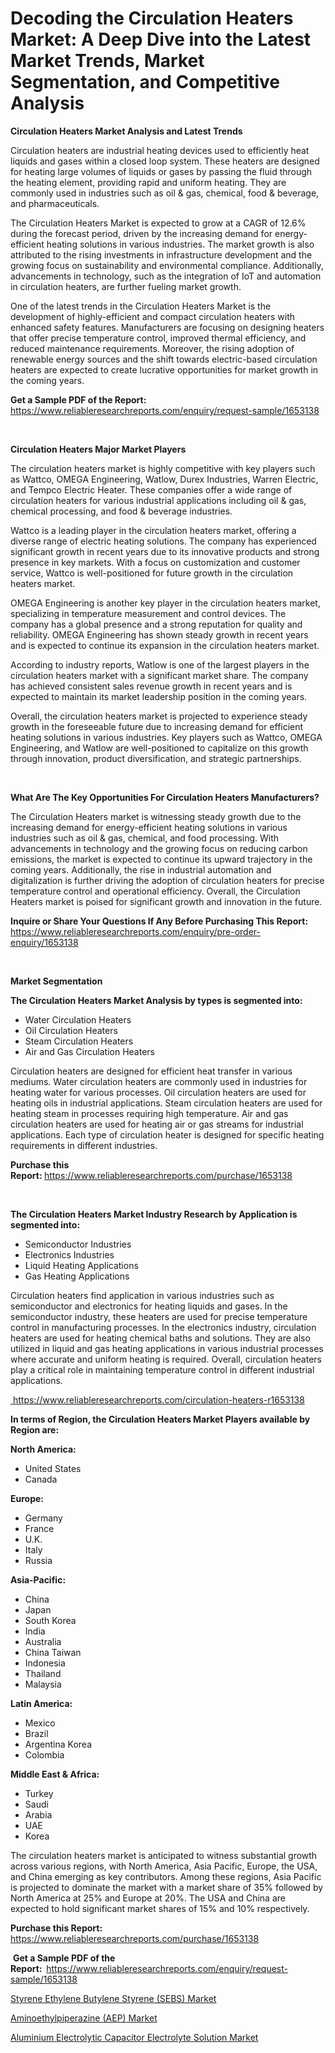<p><h1>Decoding the Circulation Heaters Market: A Deep Dive into the Latest Market Trends, Market Segmentation, and Competitive Analysis</h1></p><p><strong>Circulation Heaters Market Analysis and Latest Trends</strong></p>
<p><p>Circulation heaters are industrial heating devices used to efficiently heat liquids and gases within a closed loop system. These heaters are designed for heating large volumes of liquids or gases by passing the fluid through the heating element, providing rapid and uniform heating. They are commonly used in industries such as oil & gas, chemical, food & beverage, and pharmaceuticals.</p><p>The Circulation Heaters Market is expected to grow at a CAGR of 12.6% during the forecast period, driven by the increasing demand for energy-efficient heating solutions in various industries. The market growth is also attributed to the rising investments in infrastructure development and the growing focus on sustainability and environmental compliance. Additionally, advancements in technology, such as the integration of IoT and automation in circulation heaters, are further fueling market growth.</p><p>One of the latest trends in the Circulation Heaters Market is the development of highly-efficient and compact circulation heaters with enhanced safety features. Manufacturers are focusing on designing heaters that offer precise temperature control, improved thermal efficiency, and reduced maintenance requirements. Moreover, the rising adoption of renewable energy sources and the shift towards electric-based circulation heaters are expected to create lucrative opportunities for market growth in the coming years.</p></p>
<p><strong>Get a Sample PDF of the Report:&nbsp;</strong> <a href="https://www.reliableresearchreports.com/enquiry/request-sample/1653138">https://www.reliableresearchreports.com/enquiry/request-sample/1653138</a></p>
<p>&nbsp;</p>
<p><strong>Circulation Heaters Major Market Players</strong></p>
<p><p>The circulation heaters market is highly competitive with key players such as Wattco, OMEGA Engineering, Watlow, Durex Industries, Warren Electric, and Tempco Electric Heater. These companies offer a wide range of circulation heaters for various industrial applications including oil & gas, chemical processing, and food & beverage industries.</p><p>Wattco is a leading player in the circulation heaters market, offering a diverse range of electric heating solutions. The company has experienced significant growth in recent years due to its innovative products and strong presence in key markets. With a focus on customization and customer service, Wattco is well-positioned for future growth in the circulation heaters market.</p><p>OMEGA Engineering is another key player in the circulation heaters market, specializing in temperature measurement and control devices. The company has a global presence and a strong reputation for quality and reliability. OMEGA Engineering has shown steady growth in recent years and is expected to continue its expansion in the circulation heaters market.</p><p>According to industry reports, Watlow is one of the largest players in the circulation heaters market with a significant market share. The company has achieved consistent sales revenue growth in recent years and is expected to maintain its market leadership position in the coming years.</p><p>Overall, the circulation heaters market is projected to experience steady growth in the foreseeable future due to increasing demand for efficient heating solutions in various industries. Key players such as Wattco, OMEGA Engineering, and Watlow are well-positioned to capitalize on this growth through innovation, product diversification, and strategic partnerships.</p></p>
<p>&nbsp;</p>
<p><strong>What Are The Key Opportunities For Circulation Heaters Manufacturers?</strong></p>
<p><p>The Circulation Heaters market is witnessing steady growth due to the increasing demand for energy-efficient heating solutions in various industries such as oil & gas, chemical, and food processing. With advancements in technology and the growing focus on reducing carbon emissions, the market is expected to continue its upward trajectory in the coming years. Additionally, the rise in industrial automation and digitalization is further driving the adoption of circulation heaters for precise temperature control and operational efficiency. Overall, the Circulation Heaters market is poised for significant growth and innovation in the future.</p></p>
<p><strong>Inquire or Share Your Questions If Any Before Purchasing This Report:</strong> <a href="https://www.reliableresearchreports.com/enquiry/pre-order-enquiry/1653138">https://www.reliableresearchreports.com/enquiry/pre-order-enquiry/1653138</a></p>
<p>&nbsp;</p>
<p><strong>Market Segmentation</strong></p>
<p><strong>The Circulation Heaters Market Analysis by types is segmented into:</strong></p>
<p><ul><li>Water Circulation Heaters</li><li>Oil Circulation Heaters</li><li>Steam Circulation Heaters</li><li>Air and Gas Circulation Heaters</li></ul></p>
<p><p>Circulation heaters are designed for efficient heat transfer in various mediums. Water circulation heaters are commonly used in industries for heating water for various processes. Oil circulation heaters are used for heating oils in industrial applications. Steam circulation heaters are used for heating steam in processes requiring high temperature. Air and gas circulation heaters are used for heating air or gas streams for industrial applications. Each type of circulation heater is designed for specific heating requirements in different industries.</p></p>
<p><strong>Purchase this Report:&nbsp;</strong><a href="https://www.reliableresearchreports.com/purchase/1653138">https://www.reliableresearchreports.com/purchase/1653138</a></p>
<p>&nbsp;</p>
<p><strong>The Circulation Heaters Market Industry Research by Application is segmented into:</strong></p>
<p><ul><li>Semiconductor Industries</li><li>Electronics Industries</li><li>Liquid Heating Applications</li><li>Gas Heating Applications</li></ul></p>
<p><p>Circulation heaters find application in various industries such as semiconductor and electronics for heating liquids and gases. In the semiconductor industry, these heaters are used for precise temperature control in manufacturing processes. In the electronics industry, circulation heaters are used for heating chemical baths and solutions. They are also utilized in liquid and gas heating applications in various industrial processes where accurate and uniform heating is required. Overall, circulation heaters play a critical role in maintaining temperature control in different industrial applications.</p></p>
<p><a href="https://www.reliableresearchreports.com/circulation-heaters-r1653138">&nbsp;https://www.reliableresearchreports.com/circulation-heaters-r1653138</a></p>
<p><strong>In terms of Region, the Circulation Heaters Market Players available by Region are:</strong></p>
<p>
    <p> <strong> North America: </strong>
        <ul>
            <li>United States</li>
            <li>Canada</li>
        </ul>
        </p> 
    <p> <strong> Europe: </strong>
        <ul>
            <li>Germany</li>
            <li>France</li>
            <li>U.K.</li>
            <li>Italy</li>
            <li>Russia</li>
        </ul>
        </p> 
    <p> <strong> Asia-Pacific: </strong>
        <ul>
            <li>China</li>
            <li>Japan</li>
            <li>South Korea</li>
            <li>India</li>
            <li>Australia</li>
            <li>China Taiwan</li>
            <li>Indonesia</li>
            <li>Thailand</li>
            <li>Malaysia</li>
        </ul>
        </p> 
    <p> <strong> Latin America: </strong>
        <ul>
            <li>Mexico</li>
            <li>Brazil</li>
            <li>Argentina Korea</li>
            <li>Colombia</li>
        </ul>
        </p> 
    <p> <strong> Middle East & Africa: </strong>
        <ul>
            <li>Turkey</li>
            <li>Saudi</li>
            <li>Arabia</li>
            <li>UAE</li>
            <li>Korea</li>
        </ul>
    </p>
    </p>
<p><p>The circulation heaters market is anticipated to witness substantial growth across various regions, with North America, Asia Pacific, Europe, the USA, and China emerging as key contributors. Among these regions, Asia Pacific is projected to dominate the market with a market share of 35% followed by North America at 25% and Europe at 20%. The USA and China are expected to hold significant market shares of 15% and 10% respectively.</p></p>
<p><strong>Purchase this Report: </strong><a href="https://www.reliableresearchreports.com/purchase/1653138">https://www.reliableresearchreports.com/purchase/1653138</a></p>
<p>&nbsp;<strong>Get a Sample PDF of the Report:&nbsp;&nbsp;</strong><a href="https://www.reliableresearchreports.com/enquiry/request-sample/1653138">https://www.reliableresearchreports.com/enquiry/request-sample/1653138</a></p>
<p><strong></strong></p>
<p><p><a href="https://issuu.com/reportprime-2/docs/styrene-ethylene-butylene-styrene-sebs-market-size">Styrene Ethylene Butylene Styrene (SEBS) Market</a></p><p><a href="https://issuu.com/reportprime-2/docs/aminoethylpiperazine-aep-market-size-2030.pptx">Aminoethylpiperazine (AEP) Market</a></p><p><a href="https://issuu.com/reportprime-2/docs/aluminium-electrolytic-capacitor-electrolyte-solut">Aluminium Electrolytic Capacitor Electrolyte Solution Market</a></p></p>